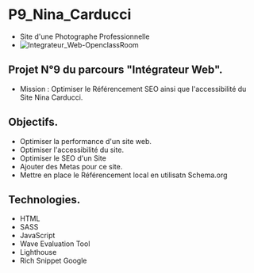 # P9_Nina_Carducci
- Site d'une Photographe Professionnelle
- ![Integrateur_Web-OpenclassRoom](./Logo.png)

## Projet N°9 du parcours "Intégrateur Web".
-  Mission : Optimiser le Référencement SEO ainsi que l'accessibilité du Site Nina Carducci.

## Objectifs.
- Optimiser la performance d'un site web.
- Optimiser l'accessibilité du site.
- Optimiser le SEO d'un Site
- Ajouter des Metas pour ce site.
- Mettre en place le Référencement local en utilisatn Schema.org

 ## Technologies.
- HTML
- SASS
- JavaScript
- Wave Evaluation Tool
- Lighthouse
- Rich Snippet Google
